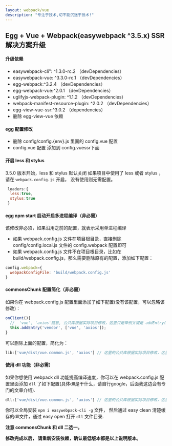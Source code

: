 ```yaml
---
layout: webpack/vue
description: "专注于技术,切不能沉迷于技术!"
---
```


## Egg + Vue + Webpack(easywebpack ^3.5.x) SSR 解决方案升级

#### 升级依赖 
- easywebpack-cli": ^1.3.0-rc.2            （devDependencies）
- easywebpack-vue: ^3.3.0-rc.1              （devDependencies）
- egg-webpack:^3.2.4                       （devDependencies）
- egg-webpack-vue:^2.0.1                   （devDependencies）
- uglifyjs-webpack-plugin: ^1.1.2          （devDependencies）
- webpack-manifest-resource-plugin: ^2.0.2 （devDependencies）
- egg-view-vue-ssr:^3.0.2                  （dependencies）
- 删除 egg-view-vue 依赖

#### egg 配置修改

- 删除 config/config.{env}.js 里面的 config.vue 配置
- config.vue 配置 添加到 config.vuessr下面

#### 开启 less 和 stylus 

3.5.0 版本开始，less 和 stylus 默认关闭
如果项目中使用了 less 或者 stylus ，请在 `webpack.config.js` 开启， 没有使用则无需配置。

```js
 loaders:{
  less:true,
  stylus:true
 }
```

#### egg npm start 启动开启多进程编译（非必需）

该修改非必须，如果沿用之前的配置，就表示采用单进程编译

- 如果 webpack.config.js 文件在项目根目录，直接删除 config/config.local.js 文件的 config.webpack 配置即可
- 如果 webpack.config.js 文件不在项目根目录，比如在 build/webpack.config.js，那么需要删除原有的配置，添加如下配置：

```js
config.webpack={
  webpackConfigFile: 'build/webpack.config.js'
}
```

#### commonsChunk 配置简化（非必需）

如果你在 webpack.config.js 配置里面添加了如下配置(没有该配置，可以忽略该修改)：

```js
onClient(){
  //  'vue', 'axios'随意, 公共库根据实际项目修改，这里只是举例关键是 addEntry('vendor')
  this.addEntry('vendor', ['vue', 'axios']);  
}
```

可以删除上面的配置，简化为：

```js
lib:['vue/dist/vue.common.js', 'axios'] // 这里的公共库根据实际项目修改，这里只是举例
```

#### 使用 dll 功能（非必需）

如果你想使用 webpack dll 功能提高编译速度，你可以在 webpack.config.js 配置里面添加 `dll` 了如下配置(具体dll是干什么，请自行google，后面我这边会有专门的文章介绍).

```js
dll:['vue/dist/vue.common.js', 'axios'] // 这里的公共库根据实际项目修改，这里只是举例
```

你可以全局安装 `npm i easywebpack-cli -g` 文件， 然后通过 easy clean 清楚缓存的dll文件，通过 easy open 打开 `dll` 文件目录.

**注意 commonsChunk 和 dll 二选一。**

**修改完成以后， 请重新安装依赖，确认最低版本都是以上说明版本。**
